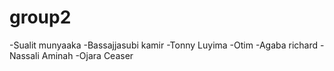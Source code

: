 # group2
-Sualit munyaaka
-Bassajjasubi kamir
-Tonny Luyima
-Otim 
-Agaba richard
-Nassali Aminah
-Ojara Ceaser

